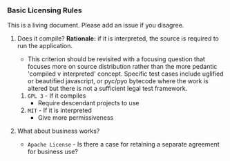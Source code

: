 ### Basic Licensing Rules

This is a living document. Please add an issue if you disagree.


1. Does it compile? **Rationale:** if it is interpreted, the source is required to run the application.
    - This criterion should be revisited with a focusing question that focuses more on source distribution rather than the more pedantic 'compiled v interpreted' concept. Specific test cases include uglified or beautified javascript, or pyc/pyo bytecode where the work is altered but there is not a sufficient legal test framework.
    1. `GPL 3` - If it compiles
        - Require descendant projects to use 
    2. `MIT` - If it is interpreted
        - Give more permissiveness
   

2. What about business works?
    - `Apache License` - Is there a case for retaining a separate agreement for business use?
